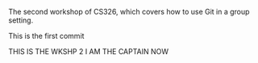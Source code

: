 
The second workshop of CS326, which covers how to use Git in a group setting.

This is the first commit

THIS IS THE WKSHP 2 I AM THE CAPTAIN NOW
